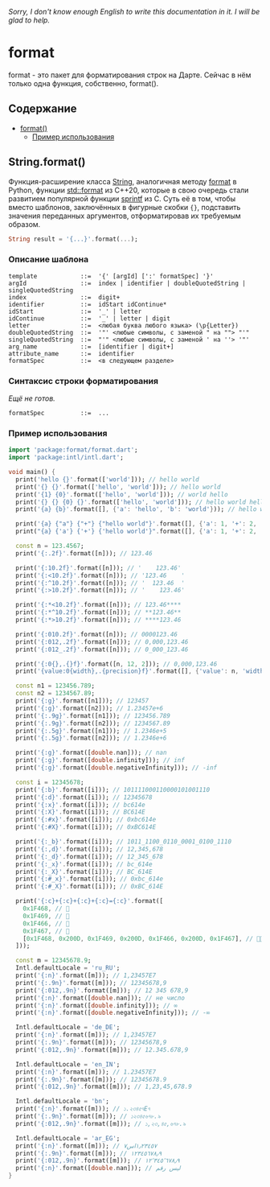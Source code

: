 _Sorry, I don't know enough English to write this documentation in it. I will
be glad to help._

# format

format - это пакет для форматирования строк на Дарте. Сейчас в нём только одна
функция, собственно, format().

## Содержание
- [format()](#stringformat)
    - [Пример использования](#пример-использования)

## String.format()

Функция-расширение класса [String](https://api.dart.dev/stable/dart-core/String-class.html),
аналогичная методу [format](https://docs.python.org/3/library/string.html#format-string-syntax)
в Python, функции [std::format](https://en.cppreference.com/w/cpp/utility/format/format)
из С++20, которые в свою очередь стали развитием популярной функции [sprintf](https://en.cppreference.com/w/c/io/fprintf)
из C. Суть её в том, чтобы вместо шаблонов, заключённых в фигурные скобки `{}`,
подставить значения переданных аргументов, отформатировав их требуемым образом.

```dart
String result = '{...}'.format(...);
```

### Описание шаблона

```
template            ::=  '{' [argId] [':' formatSpec] '}'
argId               ::=  index | identifier | doubleQuotedString | singleQuotedString
index               ::=  digit+
identifier          ::=  idStart idContinue*
idStart             ::=  '_' | letter
idContinue          ::=  '_' | letter | digit
letter              ::=  <любая буква любого языка> (\p{Letter})
doubleQuotedString  ::=  '"' <любые символы, с заменой " на ""> "'"
singleQuotedString  ::=  "'" <любые символы, с заменой ' на ''> '"'
arg_name            ::=  [identifier | digit+]
attribute_name      ::=  identifier
formatSpec          ::=  <в следующем разделе>
```

### Синтаксис строки форматирования

_Ещё не готов._

```
formatSpec          ::=  ...
```

### Пример использования

```dart
import 'package:format/format.dart';
import 'package:intl/intl.dart';

void main() {
  print('hello {}'.format(['world'])); // hello world
  print('{} {}'.format(['hello', 'world'])); // hello world
  print('{1} {0}'.format(['hello', 'world'])); // world hello
  print('{} {} {0} {}'.format(['hello', 'world'])); // hello world hello world
  print('{a} {b}'.format([], {'a': 'hello', 'b': 'world'})); // hello world

  print('{a} {"a"} {"+"} {"hello world"}'.format([], {'a': 1, '+': 2, 'hello world': 3})); // 1 1 2 3
  print("{a} {'a'} {'+'} {'hello world'}".format([], {'a': 1, '+': 2, 'hello world': 3})); // 1 1 2 3

  const n = 123.4567;
  print('{:.2f}'.format([n])); // 123.46

  print('{:10.2f}'.format([n])); // '    123.46'
  print('{:<10.2f}'.format([n])); // '123.46    '
  print('{:^10.2f}'.format([n])); // '  123.46  '
  print('{:>10.2f}'.format([n])); // '    123.46'

  print('{:*<10.2f}'.format([n])); // 123.46****
  print('{:*^10.2f}'.format([n])); // **123.46**
  print('{:*>10.2f}'.format([n])); // ****123.46

  print('{:010.2f}'.format([n])); // 0000123.46
  print('{:012,.2f}'.format([n])); // 0,000,123.46
  print('{:012_.2f}'.format([n])); // 0_000_123.46

  print('{:0{},.{}f}'.format([n, 12, 2])); // 0,000,123.46
  print('{value:0{width},.{precision}f}'.format([], {'value': n, 'width': 12, 'precision': 2})); // 0,000,123.46

  const n1 = 123456.789;
  const n2 = 1234567.89;
  print('{:g}'.format([n1])); // 123457
  print('{:g}'.format([n2])); // 1.23457e+6
  print('{:.9g}'.format([n1])); // 123456.789
  print('{:.9g}'.format([n2])); // 1234567.89
  print('{:.5g}'.format([n1])); // 1.2346e+5
  print('{:.5g}'.format([n2])); // 1.2346e+6

  print('{:g}'.format([double.nan])); // nan
  print('{:g}'.format([double.infinity])); // inf
  print('{:g}'.format([double.negativeInfinity])); // -inf

  const i = 12345678;
  print('{:b}'.format([i])); // 101111000110000101001110
  print('{:d}'.format([i])); // 12345678
  print('{:x}'.format([i])); // bc614e
  print('{:X}'.format([i])); // BC614E
  print('{:#x}'.format([i])); // 0xbc614e
  print('{:#X}'.format([i])); // 0xBC614E

  print('{:_b}'.format([i])); // 1011_1100_0110_0001_0100_1110
  print('{:,d}'.format([i])); // 12,345,678
  print('{:_d}'.format([i])); // 12_345_678
  print('{:_x}'.format([i])); // bc_614e
  print('{:_X}'.format([i])); // BC_614E
  print('{:#_x}'.format([i])); // 0xbc_614e
  print('{:#_X}'.format([i])); // 0xBC_614E

  print('{:c}+{:c}+{:c}+{:c}={:c}'.format([
    0x1F468, // 👨
    0x1F469, // 👩
    0x1F466, // 👦
    0x1F467, // 👧
    [0x1F468, 0x200D, 0x1F469, 0x200D, 0x1F466, 0x200D, 0x1F467], // 👨‍👩‍👦‍👧
  ]));

  const m = 12345678.9;
  Intl.defaultLocale = 'ru_RU';
  print('{:n}'.format([m])); // 1,23457E7
  print('{:.9n}'.format([m])); // 12345678,9
  print('{:012,.9n}'.format([m])); // 12 345 678,9
  print('{:n}'.format([double.nan])); // не число
  print('{:n}'.format([double.infinity])); // ∞
  print('{:n}'.format([double.negativeInfinity])); // -∞

  Intl.defaultLocale = 'de_DE';
  print('{:n}'.format([m])); // 1,23457E7
  print('{:.9n}'.format([m])); // 12345678,9
  print('{:012,.9n}'.format([m])); // 12.345.678,9

  Intl.defaultLocale = 'en_IN';
  print('{:n}'.format([m])); // 1.23457E7
  print('{:.9n}'.format([m])); // 12345678.9
  print('{:012,.9n}'.format([m])); // 1,23,45,678.9

  Intl.defaultLocale = 'bn';
  print('{:n}'.format([m])); // ১.২৩৪৫৭E৭
  print('{:.9n}'.format([m])); // ১২৩৪৫৬৭৮.৯
  print('{:012,.9n}'.format([m])); // ১,২৩,৪৫,৬৭৮.৯

  Intl.defaultLocale = 'ar_EG';
  print('{:n}'.format([m])); // ١٫٢٣٤٥٧اس٧
  print('{:.9n}'.format([m])); // ١٢٣٤٥٦٧٨٫٩
  print('{:012,.9n}'.format([m])); // ١٢٬٣٤٥٬٦٧٨٫٩
  print('{:n}'.format([double.nan])); // ليس رقم
}
```
